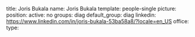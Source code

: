 title: Joris Bukala
name: Joris Bukala
template: people-single
picture: 
position: 
active: no
groups: diag
default_group: diag
linkedin: https://www.linkedin.com/in/joris-bukala-53ba58a8/?locale=en_US
office: 
type: 
